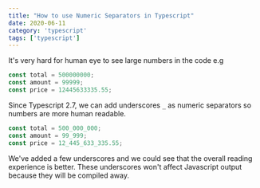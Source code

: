 ```yaml
---
title: "How to use Numeric Separators in Typescript"
date: 2020-06-11
category: 'typescript'
tags: ['typescript']
---
```

It's very hard for human eye to see large numbers in the code e.g

```ts
const total = 500000000;
const amount = 99999;
const price = 12445633335.55;
```

Since Typescript 2.7, we can add underscores `_` as numeric separators so numbers are more human readable. 

```ts
const total = 500_000_000;
const amount = 99_999;
const price = 12_445_633_335.55;
```
We've added a few underscores and we could see that the overall reading experience is better. These underscores won't affect  Javascript output because they will be compiled away. 